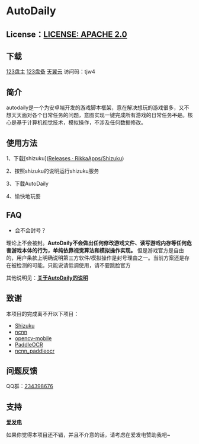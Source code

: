 # AutoDaily

## License：[LICENSE: APACHE 2.0](https://camo.githubusercontent.com/2233a93b615757e772a99c9de7dee9a371cfef91ff8c09c905b88ba22123d6e6/68747470733a2f2f696d672e736869656c64732e696f2f62616467652f4c6963656e73652d417061636865253230322e302d626c75652e7376673f7374796c653d666f722d7468652d6261646765)

## 下载

[123盘主](https://www.123684.com/s/dVEDVv-27NWh) [123盘备](https://www.123912.com/s/dVEDVv-27NWh) [天翼云](https://cloud.189.cn/t/jiiYnuYZfq6v) 访问码：tjw4

## 简介

autodaily是一个为安卓端开发的游戏脚本框架，意在解决想玩的游戏很多，又不想天天面对各个日常任务的问题，意图实现一键完成所有游戏的日常任务~~不是~~。核心是基于计算机视觉技术，模拟操作，不涉及任何数据修改。

## 使用方法

1、下载[shizuku]([Releases · RikkaApps/Shizuku](https://github.com/RikkaApps/Shizuku/releases))

2、按照shizuku的说明运行shizuku服务

3、下载AutoDaily

4、愉快地玩耍

## FAQ

* 会不会封号？

​	理论上不会被封。**AutoDaily不会做出任何修改游戏文件、读写游戏内存等任何危害游戏本体的行为，单纯依靠视觉算法和模拟操作实现。** 但是游戏官方是自由的，用户条款上明确说明第三方软件/模拟操作是封号理由之一。当前方案还是存在被检测的可能。只能说请低调使用，请不要跳脸官方

其他说明见：**[关于AutoDaily的说明](https://www.yuque.com/paradise-4tsgk/kb/szem0t11obm2gt60)**

## 致谢

本项目的完成离不开以下项目：

* [Shizuku](https://github.com/RikkaApps/Shizuku)
* [ncnn](https://github.com/Tencent/ncnn)
* [opencv-mobile](https://github.com/nihui/opencv-mobile)
* [PaddleOCR](https://github.com/PaddlePaddle/PaddleOCR)
* [ncnn_paddleocr](https://github.com/FeiGeChuanShu/ncnn_paddleocr)

## 问题反馈

QQ群：[234398676](https://qm.qq.com/q/5EXLYAyGw8)

## 支持

**[爱发电](https://ifdian.net/a/autodaily)**

如果你觉得本项目还不错，并且不介意的话，请考虑在爱发电赞助我吧~
